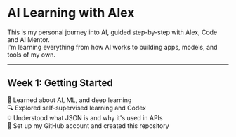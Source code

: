 # AI Learning with Alex

This is my personal journey into AI, guided step-by-step with Alex, Code and AI Mentor.  
I'm learning everything from how AI works to building apps, models, and tools of my own.

---

## Week 1: Getting Started

🧠 Learned about AI, ML, and deep learning  
🔍 Explored self-supervised learning and Codex  
💡 Understood what JSON is and why it's used in APIs  
🚀 Set up my GitHub account and created this repository  


